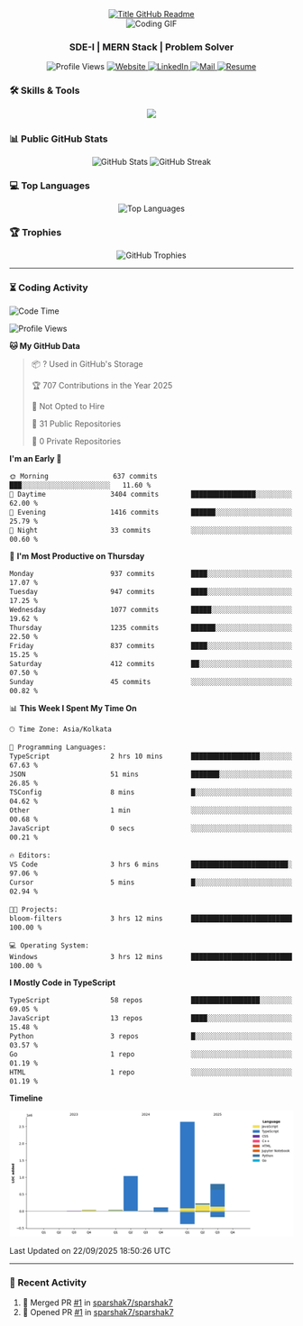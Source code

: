 <div style="text-align: center;">
  <a href="https://git.io/typing-svg" target="_blank">
    <img src="https://readme-typing-svg.herokuapp.com?font=Inter&weight=800&size=35&duration=3000&pause=500&multiline=true&width=650&height=140&lines=%24+whoami;Sparshak+Nag" alt="Title GitHub Readme" />
  </a>
</div>

<div align="center">
    <img src="https://miro.medium.com/v2/resize:fit:640/0*Z4HRalcoNb8m_zej.gif" alt="Coding GIF" />
</div>


<h3 align="center">SDE-I | MERN Stack | Problem Solver</h3>

<p align="center">
  <img src="https://komarev.com/ghpvc/?username=sparshak7&label=Profile%20views&color=brightgreen&style=for-the-badge&abbreviated=true" alt="Profile Views" />
  <a href="https://sparshak-nag-portfolio.vercel.app/">
    <img src="https://img.shields.io/badge/Website-portfolio-informational?style=for-the-badge&color=00ADB5&logo=about.me&logoColor=white" alt="Website" />
  </a>
  <a href="https://www.linkedin.com/in/sparshak7">
    <img src="https://img.shields.io/badge/LinkedIn-Sparshak-informational?style=for-the-badge&logo=linkedin&logoColor=white" alt="LinkedIn" />
  </a>
  <a href="mailto:sparshaknag247@gmail.com?subject=Hey!">
    <img src="https://img.shields.io/badge/Gmail-sparshaknag247@gmail.com-informational?style=for-the-badge&color=EA4335&logo=gmail&logoColor=white" alt="Mail" />
  </a>
  <a href="https://drive.google.com/file/d/17BCueR3tYjVhj0I_WwyoFPtNVsM4_B7b/view?usp=sharing">
    <img src="https://img.shields.io/badge/Drive-Resume-informational?style=for-the-badge&color=EA4265&logo=gmail&logoColor=white" alt="Resume" />
  </a>
</p>

</p>

### 🛠 Skills & Tools

<p align="center">
  <img src="https://skillicons.dev/icons?i=js,ts,cpp,java,react,nodejs,express,mongodb,git,postman,docker,redis,rabbitmq,html,css,nginx&perline=8" />
</p>

### 📊 Public GitHub Stats

<p align="center">
  <img src="https://github-readme-stats.vercel.app/api?username=sparshak7&show_icons=true&theme=tokyonight" alt="GitHub Stats" />
  
  <img src="https://github-readme-streak-stats.herokuapp.com/?user=sparshak7&theme=tokyonight" alt="GitHub Streak" />
</p>

### 💻 Top Languages

<p align="center">
  <img src="https://github-readme-stats.vercel.app/api/top-langs/?username=sparshak7&layout=compact&theme=tokyonight" alt="Top Languages" />
</p>

### 🏆 Trophies

<p align="center">
  <img src="https://github-profile-trophy.vercel.app/?username=sparshak7&theme=tokyonight&margin-w=15" alt="GitHub Trophies" />
</p>

---

### ⏳ Coding Activity

<!--START_SECTION:waka-->
![Code Time](http://img.shields.io/badge/Code%20Time-22%20hrs%2017%20mins-blue)

![Profile Views](http://img.shields.io/badge/Profile%20Views-38-blue)

**🐱 My GitHub Data** 

> 📦 ? Used in GitHub's Storage 
 > 
> 🏆 707 Contributions in the Year 2025
 > 
> 🚫 Not Opted to Hire
 > 
> 📜 31 Public Repositories 
 > 
> 🔑 0 Private Repositories 
 > 
**I'm an Early 🐤** 

```text
🌞 Morning                637 commits         ███░░░░░░░░░░░░░░░░░░░░░░   11.60 % 
🌆 Daytime                3404 commits        ████████████████░░░░░░░░░   62.00 % 
🌃 Evening                1416 commits        ██████░░░░░░░░░░░░░░░░░░░   25.79 % 
🌙 Night                  33 commits          ░░░░░░░░░░░░░░░░░░░░░░░░░   00.60 % 
```
📅 **I'm Most Productive on Thursday** 

```text
Monday                   937 commits         ████░░░░░░░░░░░░░░░░░░░░░   17.07 % 
Tuesday                  947 commits         ████░░░░░░░░░░░░░░░░░░░░░   17.25 % 
Wednesday                1077 commits        █████░░░░░░░░░░░░░░░░░░░░   19.62 % 
Thursday                 1235 commits        ██████░░░░░░░░░░░░░░░░░░░   22.50 % 
Friday                   837 commits         ████░░░░░░░░░░░░░░░░░░░░░   15.25 % 
Saturday                 412 commits         ██░░░░░░░░░░░░░░░░░░░░░░░   07.50 % 
Sunday                   45 commits          ░░░░░░░░░░░░░░░░░░░░░░░░░   00.82 % 
```


📊 **This Week I Spent My Time On** 

```text
🕑︎ Time Zone: Asia/Kolkata

💬 Programming Languages: 
TypeScript               2 hrs 10 mins       █████████████████░░░░░░░░   67.63 % 
JSON                     51 mins             ███████░░░░░░░░░░░░░░░░░░   26.85 % 
TSConfig                 8 mins              █░░░░░░░░░░░░░░░░░░░░░░░░   04.62 % 
Other                    1 min               ░░░░░░░░░░░░░░░░░░░░░░░░░   00.68 % 
JavaScript               0 secs              ░░░░░░░░░░░░░░░░░░░░░░░░░   00.21 % 

🔥 Editors: 
VS Code                  3 hrs 6 mins        ████████████████████████░   97.06 % 
Cursor                   5 mins              █░░░░░░░░░░░░░░░░░░░░░░░░   02.94 % 

🐱‍💻 Projects: 
bloom-filters            3 hrs 12 mins       █████████████████████████   100.00 % 

💻 Operating System: 
Windows                  3 hrs 12 mins       █████████████████████████   100.00 % 
```

**I Mostly Code in TypeScript** 

```text
TypeScript               58 repos            █████████████████░░░░░░░░   69.05 % 
JavaScript               13 repos            ████░░░░░░░░░░░░░░░░░░░░░   15.48 % 
Python                   3 repos             █░░░░░░░░░░░░░░░░░░░░░░░░   03.57 % 
Go                       1 repo              ░░░░░░░░░░░░░░░░░░░░░░░░░   01.19 % 
HTML                     1 repo              ░░░░░░░░░░░░░░░░░░░░░░░░░   01.19 % 
```



**Timeline**

![Lines of Code chart](https://raw.githubusercontent.com/sparshak7/sparshak7/master/assets/bar_graph.png)


 Last Updated on 22/09/2025 18:50:26 UTC
<!--END_SECTION:waka-->

---

### 📅 Recent Activity

<!--START_SECTION:activity-->
1. 🎉 Merged PR [#1](https://github.com/sparshak7/sparshak7/pull/1) in [sparshak7/sparshak7](https://github.com/sparshak7/sparshak7)
2. 💪 Opened PR [#1](https://github.com/sparshak7/sparshak7/pull/1) in [sparshak7/sparshak7](https://github.com/sparshak7/sparshak7)
<!--END_SECTION:activity-->
